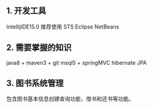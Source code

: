 ## 1. 开发工具

IntellijIDE15.0 推荐使用
STS
Eclipse 
NetBeans
	
## 2. 需要掌握的知识
java8 +
maven3 +
git
msql5 +
springMVC
hibernate JPA
	
## 3. 图书系统管理
包含图书基本信息创建查询功能，借书和还书等功能。
	
